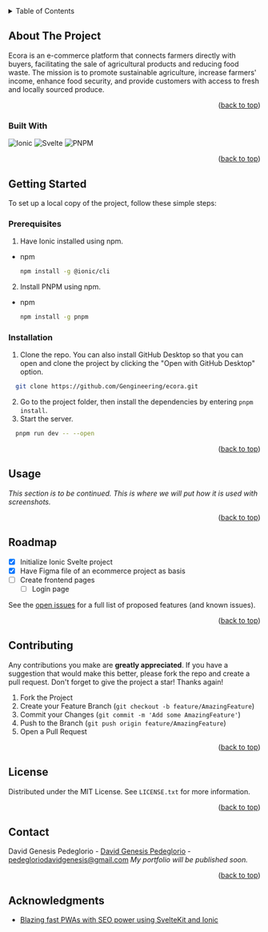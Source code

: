 

<details>
  <summary>Table of Contents</summary>
  <ol>
    <li>
      <a href="#about-the-project">About The Project</a>
      <ul>
        <li><a href="#built-with">Built With</a></li>
      </ul>
    </li>
    <li>
      <a href="#getting-started">Getting Started</a>
      <ul>
        <li><a href="#prerequisites">Prerequisites</a></li>
        <li><a href="#installation">Installation</a></li>
      </ul>
    </li>
    <li><a href="#usage">Usage</a></li>
    <li><a href="#roadmap">Roadmap</a></li>
    <li><a href="#contributing">Contributing</a></li>
    <li><a href="#license">License</a></li>
    <li><a href="#contact">Contact</a></li>
    <li><a href="#acknowledgments">Acknowledgments</a></li>
  </ol>
</details>

## About The Project
Ecora is an e-commerce platform that connects farmers directly with buyers, facilitating the sale of agricultural products and reducing food waste. The mission is to promote sustainable agriculture, increase farmers' income, enhance food security, and provide customers with access to fresh and locally sourced produce.

<p align="right">(<a href="#readme-top">back to top</a>)</p>

### Built With
![Ionic](https://img.shields.io/badge/Ionic-%233880FF.svg?style=for-the-badge&logo=Ionic&logoColor=white)
![Svelte](https://img.shields.io/badge/svelte-%23f1413d.svg?style=for-the-badge&logo=svelte&logoColor=white)
![PNPM](https://img.shields.io/badge/pnpm-%234a4a4a.svg?style=for-the-badge&logo=pnpm&logoColor=f69220)

<p align="right">(<a href="#readme-top">back to top</a>)</p>

## Getting Started

To set up a local copy of the project, follow these simple steps:

### Prerequisites
1. Have Ionic installed using npm.
* npm
  ```sh
  npm install -g @ionic/cli
  ```
2. Install PNPM using npm.
* npm
  ```sh
  npm install -g pnpm
  ```
  
### Installation
1. Clone the repo. You can also install GitHub Desktop so that you can open and clone the project by clicking the "Open with GitHub Desktop" option.
 ```sh
   git clone https://github.com/Gengineering/ecora.git
   ```
2. Go to the project folder, then install the dependencies by entering `pnpm install`.
3. Start the server.
 ```sh
   pnpm run dev -- --open
   ```
<p align="right">(<a href="#readme-top">back to top</a>)</p>

## Usage

_This section is to be continued. This is where we will put how it is used with screenshots._

<p align="right">(<a href="#readme-top">back to top</a>)</p>

## Roadmap

- [x] Initialize Ionic Svelte project
- [x] Have Figma file of an ecommerce project as basis
- [ ] Create frontend pages
    - [ ] Login page

See the [open issues](https://github.com/Gengineering/ecora/issues) for a full list of proposed features (and known issues).

<p align="right">(<a href="#readme-top">back to top</a>)</p>

## Contributing

Any contributions you make are **greatly appreciated**. If you have a suggestion that would make this better, please fork the repo and create a pull request. Don't forget to give the project a star! Thanks again!

1. Fork the Project
2. Create your Feature Branch (`git checkout -b feature/AmazingFeature`)
3. Commit your Changes (`git commit -m 'Add some AmazingFeature'`)
4. Push to the Branch (`git push origin feature/AmazingFeature`)
5. Open a Pull Request

<p align="right">(<a href="#readme-top">back to top</a>)</p>

## License

Distributed under the MIT License. See `LICENSE.txt` for more information.

<p align="right">(<a href="#readme-top">back to top</a>)</p>

## Contact

David Genesis Pedeglorio - [David Genesis Pedeglorio](https://www.linkedin.com/in/david-genesis-pedeglorio/) - pedegloriodavidgenesis@gmail.com
_My portfolio will be published soon._

<p align="right">(<a href="#readme-top">back to top</a>)</p>

## Acknowledgments
* [Blazing fast PWAs with SEO power using SvelteKit and Ionic](https://ionic.io/blog/pwas-using-sveltekit-and-ionic)
